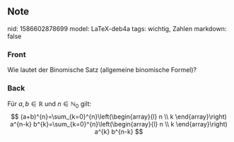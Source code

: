 ## Note
nid: 1586602878699
model: LaTeX-deb4a
tags: wichtig, Zahlen
markdown: false

### Front
Wie lautet der Binomische Satz (allgemeine binomische Formel)?

### Back
Für $a, b \in \mathbb{R}$ und $n \in \mathbb{N}_{0}$ gilt:
$$
(a+b)^{n}=\sum_{k=0}^{n}\left(\begin{array}{l}
n \\
k
\end{array}\right) a^{n-k} b^{k}=\sum_{k=0}^{n}\left(\begin{array}{l}
n \\
k
\end{array}\right) a^{k} b^{n-k}
$$
